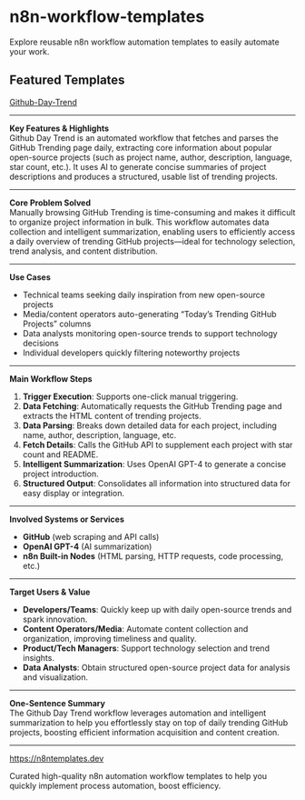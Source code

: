 # n8n-workflow-templates

Explore reusable n8n workflow automation templates to easily automate your work.

## Featured Templates

[Github-Day-Trend](/templates/Github-Day-Trend.json)

---

**Key Features & Highlights**  
Github Day Trend is an automated workflow that fetches and parses the GitHub Trending page daily, extracting core information about popular open-source projects (such as project name, author, description, language, star count, etc.). It uses AI to generate concise summaries of project descriptions and produces a structured, usable list of trending projects.

---

**Core Problem Solved**  
Manually browsing GitHub Trending is time-consuming and makes it difficult to organize project information in bulk. This workflow automates data collection and intelligent summarization, enabling users to efficiently access a daily overview of trending GitHub projects—ideal for technology selection, trend analysis, and content distribution.

---

**Use Cases**  
- Technical teams seeking daily inspiration from new open-source projects
- Media/content operators auto-generating “Today’s Trending GitHub Projects” columns
- Data analysts monitoring open-source trends to support technology decisions
- Individual developers quickly filtering noteworthy projects

---

**Main Workflow Steps**  
1. **Trigger Execution**: Supports one-click manual triggering.
2. **Data Fetching**: Automatically requests the GitHub Trending page and extracts the HTML content of trending projects.
3. **Data Parsing**: Breaks down detailed data for each project, including name, author, description, language, etc.
4. **Fetch Details**: Calls the GitHub API to supplement each project with star count and README.
5. **Intelligent Summarization**: Uses OpenAI GPT-4 to generate a concise project introduction.
6. **Structured Output**: Consolidates all information into structured data for easy display or integration.

---

**Involved Systems or Services**  
- **GitHub** (web scraping and API calls)
- **OpenAI GPT-4** (AI summarization)
- **n8n Built-in Nodes** (HTML parsing, HTTP requests, code processing, etc.)

---

**Target Users & Value**  
- **Developers/Teams**: Quickly keep up with daily open-source trends and spark innovation.
- **Content Operators/Media**: Automate content collection and organization, improving timeliness and quality.
- **Product/Tech Managers**: Support technology selection and trend insights.
- **Data Analysts**: Obtain structured open-source project data for analysis and visualization.

---

**One-Sentence Summary**  
The Github Day Trend workflow leverages automation and intelligent summarization to help you effortlessly stay on top of daily trending GitHub projects, boosting efficient information acquisition and content creation.

---

https://n8ntemplates.dev

Curated high-quality n8n automation workflow templates to help you quickly implement process automation, boost efficiency.
